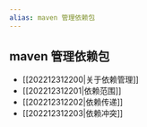 ```yaml
---
alias: maven 管理依赖包
---
```


## maven 管理依赖包

- [[202212312200|关于依赖管理]]
- [[202212312201|依赖范围]]
- [[202212312202|依赖传递]]
- [[202212312203|依赖冲突]]
